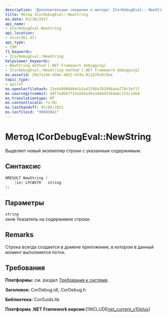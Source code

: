 ```yaml
---
description: 'Дополнительные сведения о методе: ICorDebugEval:: NewString'
title: Метод ICorDebugEval::NewString
ms.date: 03/30/2017
api_name:
- ICorDebugEval.NewString
api_location:
- mscordbi.dll
api_type:
- COM
f1_keywords:
- ICorDebugEval::NewString
helpviewer_keywords:
- NewString method [.NET Framework debugging]
- ICorDebugEval::NewString method [.NET Framework debugging]
ms.assetid: 29e7a14b-d50e-4852-bfda-011b76c0c9ee
topic_type:
- apiref
ms.openlocfilehash: 21eb49900d84cb1ad1f68a701998a4a778c3ef17
ms.sourcegitcommit: ddf7edb67715a5b9a45e3dd44536dabc153c1de0
ms.translationtype: MT
ms.contentlocale: ru-RU
ms.lasthandoff: 02/06/2021
ms.locfileid: "99693841"
---
```

# <a name="icordebugevalnewstring-method"></a>Метод ICorDebugEval::NewString

Выделяет новый экземпляр строки с указанным содержимым.  
  
## <a name="syntax"></a>Синтаксис  
  
```cpp  
HRESULT NewString (  
    [in] LPCWSTR   string  
);  
```  
  
## <a name="parameters"></a>Параметры  

 `string`  
 окне Указатель на содержимое строки.  
  
## <a name="remarks"></a>Remarks  

 Строка всегда создается в домене приложения, в котором в данный момент выполняется поток.  
  
## <a name="requirements"></a>Требования  

 **Платформы:** см. раздел [Требования к системе](../../get-started/system-requirements.md).  
  
 **Заголовок:** CorDebug.idl, CorDebug.h  
  
 **Библиотека:** CorGuids.lib  
  
 **Платформа .NET Framework версии:**[!INCLUDE[net_current_v10plus](../../../../includes/net-current-v10plus-md.md)]

